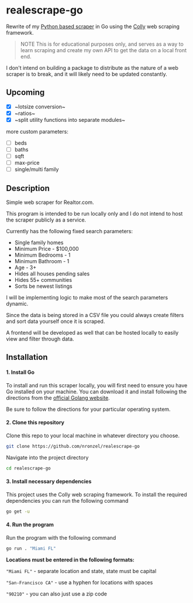 # realescrape-go
Rewrite of my [Python based scraper](https://github.com/nronzel/realescrape)
in Go using the [Colly](https://github.com/gocolly/colly) web scraping framework.

> NOTE This is for educational purposes only, and serves as a way to learn scraping
and create my own API to get the data on a local front end.

I don't intend on building a package to distribute as the nature of a web scraper
is to break, and it will likely need to be updated constantly.

## Upcoming
- [X] ~lotsize conversion~
- [X] ~ratios~
- [X] ~split utility functions into separate modules~

more custom parameters:
- [ ] beds
- [ ] baths
- [ ] sqft
- [ ] max-price
- [ ] single/multi family

## Description

Simple web scraper for Realtor.com.

This program is intended to be run locally only and I do not intend to host
the scraper publicly as a service.

Currently has the following fixed search parameters:
- Single family homes
- Minimum Price - $100,000
- Minimum Bedrooms - 1
- Minimum Bathroom - 1
- Age - 3+
- Hides all houses pending sales
- Hides 55+ communities
- Sorts be newest listings

I will be implementing logic to make most of the search parameters dynamic.

Since the data is being stored in a CSV file you could always create filters
and sort data yourself once it is scraped.

A frontend will be developed as well that can be hosted locally to easily
view and filter through data.

## Installation

#### 1. Install Go

To install and run this scraper locally, you will first need to ensure you have
Go installed on your machine. You can download it and install following
the directions from the [official Golang website](https://go.dev/doc/install).

Be sure to follow the directions for your particular operating system.

#### 2. Clone this repository

Clone this repo to your local machine in whatever directory you choose.

```bash
git clone https://github.com/nronzel/realescrape-go
```

Navigate into the project directory

```bash
cd realescrape-go
```

#### 3. Install necessary dependencies

This project uses the Colly web scraping framework. To install the required
dependencies you can run the following command
```bash
go get -u
```

#### 4. Run the program

Run the program with the following command
```bash
go run . "Miami FL"
```

**Locations must be entered in the following formats:**

`"Miami FL"` - separate location and state, state must be capital

`"San-Francisco CA"` - use a hyphen for locations with spaces

`"90210"` - you can also just use a zip code


